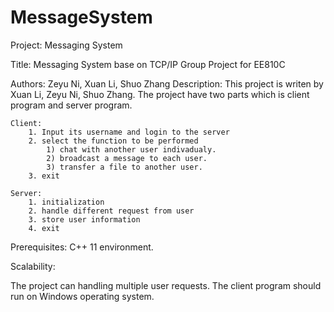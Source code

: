 # MessageSystem
Project:	Messaging System

Title: 	Messaging System base on TCP/IP 
	Group Project for EE810C
	
Authors: Zeyu Ni, Xuan Li, Shuo Zhang
Description:
	This project is writen by Xuan Li, Zeyu Ni, Shuo Zhang. The project have two parts which is client program and server program.
	
	Client:
		1. Input its username and login to the server 
		2. select the function to be performed
			1) chat with another user indivadualy. 
			2) broadcast a message to each user.
			3) transfer a file to another user.
		3. exit

	Server: 
		1. initialization
		2. handle different request from user
		3. store user information
		4. exit


Prerequisites: C++ 11 environment.


Scalability:


The project can handling multiple user requests. The client program should run on Windows operating system.
